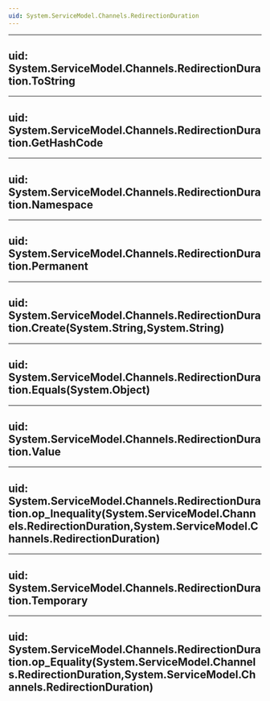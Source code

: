 ```yaml
---
uid: System.ServiceModel.Channels.RedirectionDuration
---
```


---
uid: System.ServiceModel.Channels.RedirectionDuration.ToString
---

---
uid: System.ServiceModel.Channels.RedirectionDuration.GetHashCode
---

---
uid: System.ServiceModel.Channels.RedirectionDuration.Namespace
---

---
uid: System.ServiceModel.Channels.RedirectionDuration.Permanent
---

---
uid: System.ServiceModel.Channels.RedirectionDuration.Create(System.String,System.String)
---

---
uid: System.ServiceModel.Channels.RedirectionDuration.Equals(System.Object)
---

---
uid: System.ServiceModel.Channels.RedirectionDuration.Value
---

---
uid: System.ServiceModel.Channels.RedirectionDuration.op_Inequality(System.ServiceModel.Channels.RedirectionDuration,System.ServiceModel.Channels.RedirectionDuration)
---

---
uid: System.ServiceModel.Channels.RedirectionDuration.Temporary
---

---
uid: System.ServiceModel.Channels.RedirectionDuration.op_Equality(System.ServiceModel.Channels.RedirectionDuration,System.ServiceModel.Channels.RedirectionDuration)
---
